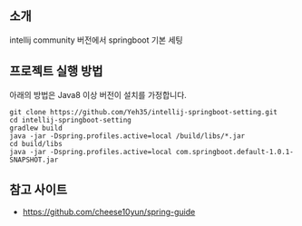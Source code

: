 ## 소개
intellij community 버전에서 springboot 기본 세팅

## 프로젝트 실행 방법
아래의 방법은 Java8 이상 버전이 설치를 가정합니다.
````
git clone https://github.com/Yeh35/intellij-springboot-setting.git
cd intellij-springboot-setting
gradlew build  
java -jar -Dspring.profiles.active=local /build/libs/*.jar
cd build/libs
java -jar -Dspring.profiles.active=local com.springboot.default-1.0.1-SNAPSHOT.jar
````

## 참고 사이트
* https://github.com/cheese10yun/spring-guide
   